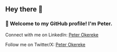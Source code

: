 ## Hey there 👋

### 👀 Welcome to my GitHub profile! I'm Peter.
Connect with me on LinkedIn: [Peter Okereke](https://www.linkedin.com/in/peterokereke)

Follow me on Twitter/X: [Peter Okereke](https://https://twitter.com/thepeterokereke)
